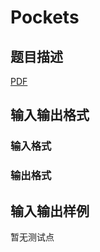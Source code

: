 # Pockets

## 题目描述

[problemUrl]: https://uva.onlinejudge.org/index.php?option=com_onlinejudge&Itemid=8&category=245&page=show_problem&problem=3496

[PDF](https://uva.onlinejudge.org/external/10/p1055.pdf)

## 输入输出格式

### 输入格式

### 输出格式

## 输入输出样例

暂无测试点

